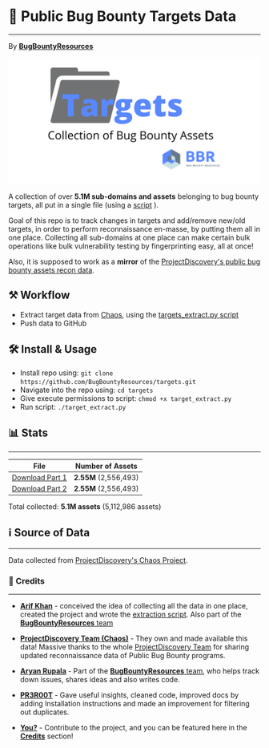 # 📂 Public Bug Bounty Targets Data
---
By [**BugBountyResources**](https://github.com/BugBountyResources)

![Logo](logo_bbr.png)

A collection of over **5.1M sub-domains and assets** belonging to bug bounty targets, all put in a single file (using a [script](https://github.com/BugBountyResources/targets/blob/main/targets_extract.py) ).

Goal of this repo is to track changes in targets and add/remove new/old targets, in order to perform reconnaissance en-masse, by putting them all in one place.
Collecting all sub-domains at one place can make certain bulk operations like bulk vulnerability testing by fingerprinting easy, all at once!

Also, it is supposed to work as a **mirror** of the [ProjectDiscovery's public bug bounty assets recon data](https://chaos.projectdiscovery.io).

## ⚒️ Workflow
  - Extract target data from [Chaos](https://chaos.projectdiscovery.io/), using the [targets_extract.py script](https://github.com/BugBountyResources/targets/blob/main/targets_extract.py)
  - Push data to GitHub

## 🛠️ Install & Usage
  - Install repo using: ```git clone https://github.com/BugBountyResources/targets.git```
  - Navigate into the repo using: ```cd targets```
  - Give execute permissions to script: ```chmod +x target_extract.py```
  - Run script: ```./target_extract.py```

## 📊 Stats
---

| File                 | Number of Assets     |
|---------------------- | --------------------------|
| [Download Part 1](https://github.com/BugBountyResources/targets/raw/main/all_0.txt)       | **2.55M**  (2,556,493)             |
| [Download Part 2](https://github.com/BugBountyResources/targets/raw/main/all_1.txt)       | **2.55M**   (2,556,493)            |

Total collected: **5.1M assets** (5,112,986 assets)


## ℹ️ Source of Data
---
Data collected from [ProjectDiscovery's Chaos Project](https://chaos.projectdiscovery.io/).

### 🙌 Credits
---
  - [**Arif Khan**](https://twitter.com/payloadartist) - conceived the idea of collecting all the data in one place, created the project and wrote the [extraction script](https://github.com/BugBountyResources/targets/blob/main/targets_extract.py). Also part of the [**BugBountyResources** team](https://github.com/BugBountyResources)

  - [**ProjectDiscovery Team (Chaos)**](https://twitter.com/pdchaos) - They own and made available this data! Massive thanks to the whole [ProjectDiscovery Team](https://projectdiscovery.io) for sharing updated reconnaissance data of Public Bug Bounty programs. 
  
  - [**Aryan Rupala**](https://twitter.com/aryan_2808) - Part of the [**BugBountyResources** team](https://github.com/BugBountyResources), who helps track down issues, shares ideas and also writes code.
  
  - [**PR3R00T**](https://twitter.com/Pr3R00T) - Gave useful insights, cleaned code, improved docs by adding Installation instructions and made an improvement for filtering out duplicates.

  - [**You?**](https://github.com/BugBountyResources/targets/pulls) - Contribute to the project, and you can be featured here in the [**Credits**](https://github.com/BugBountyResources/targets/blob/main/README.md#-credits) section!
